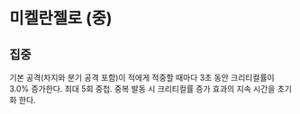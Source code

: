 # 미켈란젤로 (중)

## 집중

기본 공격(차지와 분기 공격 포함)이 적에게 적중할 때마다 3초 동안 크리티컬률이 3.0% 증가한다. 최대 5회 중첩. 중복 발동 시 크리티컬률 증가 효과의 지속 시간을 초기화 한다.
